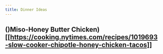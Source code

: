 ```yaml
---
title: Dinner Ideas
---
```


## ()Miso-Honey Butter Chicken)[[https://cooking.nytimes.com/recipes/1019693-slow-cooker-chipotle-honey-chicken-tacos]]
##
